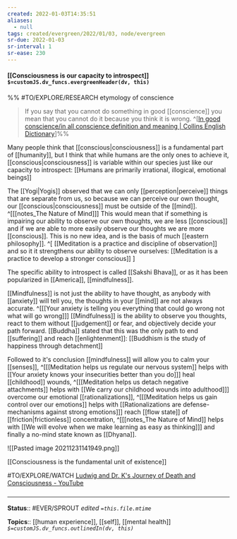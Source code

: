 ```yaml
---
created: 2022-01-03T14:35:51 
aliases:
  - null
tags: created/evergreen/2022/01/03, node/evergreen
sr-due: 2022-01-03
sr-interval: 1
sr-ease: 230
---
```


#### [[Consciousness is our capacity to introspect]] `$=customJS.dv_funcs.evergreenHeader(dv, this)`
%%
#TO/EXPLORE/RESEARCH etymology of conscience
> If you say that you cannot do something in good [[conscience]] you mean that you cannot do it because you think it is wrong. 
^[[In good conscience/in all conscience definition and meaning | Collins English Dictionary](https://www.collinsdictionary.com/us/dictionary/english/in-good-conscience-in-all-conscience)]%%

Many people think that [[conscious|consciousness]] is a fundamental part of [[humanity]], but I think that while humans are the only ones to achieve it, [[conscious|consciousness]] is variable within our species just like our capacity to introspect: [[Humans are primarily irrational, illogical, emotional beings]]

The [[Yogi|Yogis]] observed that we can only [[perception|perceive]] things that are separate from us, so because we can perceive our own thought, our [[conscious|consciousness]] must be outside of the [[mind]].
^[[[notes_The Nature of Mind]]]
This would mean that if something is impairing our ability to observe our own thoughts, we are less [[conscious]] and if we are able to more easily observe our thoughts we are more [[conscious]].
This is no new idea, and is the basis of much [[eastern philosophy]].
^[
[[Meditation is a practice and discipline of observation]]
and so it
it strengthens our ability to observe ourselves:
[[Meditation is a practice to develop a stronger conscious]]
]

The specific ability to introspect is called [[Sakshi Bhava]], or as it has been popularized in [[America]], [[mindfulness]]. 

[[Mindfulness]] is not just the ability to have thought, as anybody with [[anxiety]] will tell you, the thoughts in your [[mind]] are not always accurate.
^[[[Your anxiety is telling you everything that could go wrong not what will go wrong]]]
[[Mindfulness]] is the ability to observe you thoughts, react to them without [[judgement]] or fear, and objectively decide your path forward.
[[Buddha]] stated that this was the only path to end [[suffering]] and reach [[enlightenment]]:
[[Buddhism is the study of happiness through detachment]]

Followed to it's conclusion [[mindfulness]] will allow you to calm your [[senses]],
^[[[Meditation helps us regulate our nervous system]] helps with [[Your anxiety knows your insecurities better than you do]]]
heal [[childhood]] wounds,
^[[[Meditation helps us detach negative attachments]] helps with [[We carry our childhood wounds into adulthood]]]
overcome our emotional [[rationalizations]],
^[[[Meditation helps us gain control over our emotions]] helps with [[Rationalizations are defense-mechanisms against strong emotions]]]
reach [[flow state]] of [[friction|frictionless]] concentration,
^[[[notes_The Nature of Mind]] helps with [[We will evolve when we make learning as easy as thinking]]]
and finally a no-mind state known as [[Dhyana]].

![[Pasted image 20211231141949.png]]

[[Consciousness is the fundamental unit of existence]]

#TO/EXPLORE/WATCH [Ludwig and Dr. K's Journey of Death and Consciousness - YouTube](https://youtu.be/CHzOedHm_kM?t=3214)

### <hr class="footnote"/>

**Status**:: #EVER/SPROUT 
*edited `=this.file.mtime`*

**Topics**:: [[human experience]], [[self]], [[mental health]]
*`$=customJS.dv_funcs.outlinedIn(dv, this)`*


